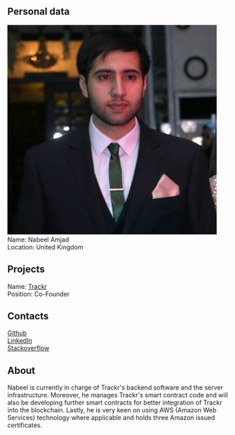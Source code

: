 ## Personal data
![ photo](photo/nabeel_amjad.jpeg)  
Name: Nabeel Amjad    
Location: United Kingdom  
## Projects 
Name: [Trackr](../projects/trackr.md)  
Position: Co-Founder  
## Contacts
[Github](https://github.com/nabeelamjad)  
[LinkedIn](https://www.linkedin.com/in/nabeel-amjad-171659a5/?ppe=1)  
[Stackoverflow](https://stackoverflow.com/users/4412925/nabeel-amjad)  
## About
Nabeel is currently in charge of Trackr's backend software and the server infrastructure. 
Moreover, he manages Trackr's smart contract code and will also be developing further smart contracts for better integration of Trackr into the blockchain. 
Lastly, he is very keen on using AWS (Amazon Web Services) technology where applicable and holds three Amazon issued certificates.
